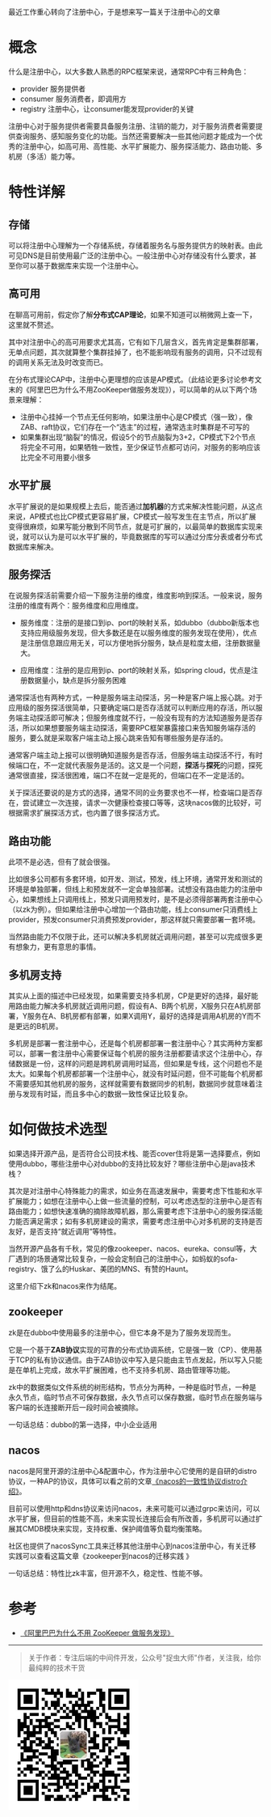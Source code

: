 最近工作重心转向了注册中心，于是想来写一篇关于注册中心的文章

# 概念

什么是注册中心，以大多数人熟悉的RPC框架来说，通常RPC中有三种角色：

- provider 服务提供者
- consumer 服务消费者，即调用方
- registry 注册中心，让consumer能发现provider的关键

注册中心对于服务提供者需要具备服务注册、注销的能力，对于服务消费者需要提供查询服务、感知服务变化的功能。当然还需要解决一些其他问题才能成为一个优秀的注册中心，如高可用、高性能、水平扩展能力、服务探活能力、路由功能、多机房（多活）能力等。

# 特性详解
## 存储
可以将注册中心理解为一个存储系统，存储着服务名与服务提供方的映射表。由此可见DNS是目前使用最广泛的注册中心。一般注册中心对存储没有什么要求，甚至你可以基于数据库来实现一个注册中心。

## 高可用
在聊高可用前，假定你了解**分布式CAP理论**，如果不知道可以稍微网上查一下，这里就不赘述。

其中对注册中心的高可用要求尤其高，它有如下几层含义，首先肯定是集群部署，无单点问题，其次就算整个集群挂掉了，也不能影响现有服务的调用，只不过现有的调用关系无法及时改变而已。

在分布式理论CAP中，注册中心更理想的应该是AP模式。（此结论更多讨论参考文末的《阿里巴巴为什么不用ZooKeeper做服务发现》），可以简单的从以下两个场景来理解：

- 注册中心挂掉一个节点无任何影响，如果注册中心是CP模式（强一致），像ZAB、raft协议，它们存在一个“选主”的过程，通常选主时集群是不可写的
- 如果集群出现“脑裂”的情况，假设5个的节点脑裂为3+2，CP模式下2个节点将完全不可用，如果牺牲一致性，至少保证节点都可访问，对服务的影响应该比完全不可用要小很多

## 水平扩展
水平扩展说的是如果规模上去后，能否通过**加机器**的方式来解决性能问题，从这点来说，AP模式也比CP模式更容易扩展，CP模式一般写发生在主节点，所以扩展变得很麻烦，如果写能分散到不同节点，就是可扩展的，以最简单的数据库实现来说，就可以认为是可以水平扩展的，毕竟数据库的写可以通过分库分表或者分布式数据库来解决。

## 服务探活
在说服务探活前需要介绍一下服务注册的维度，维度影响到探活。一般来说，服务注册的维度有两个：服务维度和应用维度。

- 服务维度：注册的是接口到ip、port的映射关系，如dubbo（dubbo新版本也支持应用级服务发现，但大多数还是在以服务维度的服务发现在使用），优点是注册信息跟应用无关，可以方便地拆分服务，缺点是粒度太细，注册数据量大。

- 应用维度：注册的是应用到ip、port的映射关系，如spring cloud，优点是注册数据量小，缺点是拆分服务困难

通常探活也有两种方式，一种是服务端主动探活，另一种是客户端上报心跳。对于应用级的服务探活很简单，只要确定端口是否存活就可以判断应用的存活，所以服务端主动探活即可解决；但服务维度就不行，一般没有现有的方法知道服务是否存活，所以如果想要服务端主动探活，需要RPC框架暴露接口来告知服务端存活的服务，要么就是采取客户端主动上报心跳来告知有哪些服务是存活的。

通常客户端主动上报可以很明确知道服务是否存活，但服务端主动探活不行，有时候端口在，不一定就代表服务是活的。这又是一个问题，**探活**与**探死**的问题，探死通常很直接，探活很困难，端口不在就一定是死的，但端口在不一定是活的。

关于探活还要说的是方式的选择，通常不同的业务要求也不一样，检查端口是否存在，尝试建立一次连接，请求一次健康检查接口等等，这块nacos做的比较好，可根据需求扩展探活方式，也内置了很多探活方式。

## 路由功能
此项不是必选，但有了就会很强。

比如很多公司都有多套环境，如开发、测试，预发，线上环境，通常开发和测试的环境是单独部署，但线上和预发就不一定会单独部署。试想没有路由能力的注册中心，如果想线上只调用线上，预发只调用预发时，是不是必须得部署两套注册中心（以zk为例）。但如果给注册中心增加一个路由功能，线上consumer只消费线上provider，预发consumer只消费预发provider，那这样就只需要部署一套环境。

当然路由能力不仅限于此，还可以解决多机房就近调用问题，甚至可以完成很多更有想象力，更有意思的事情。

## 多机房支持
其实从上面的描述中已经发现，如果需要支持多机房，CP是更好的选择，最好能用路由能力解决多机房就近调用问题，假设有A、B两个机房，X服务只在A机房部署，Y服务在A、B机房都有部署，如果X调用Y，最好的选择是调用A机房的Y而不是更远的B机房。

多机房是部署一套注册中心，还是每个机房都部署一套注册中心？其实两种方案都可以，部署一套注册中心需要保证每个机房的服务注册都要请求这个注册中心，存储数据是一份，这样的问题是跨机房调用时延高，但如果是专线，这个问题也不是太大。如果每个机房都部署一个注册中心，就没有时延问题，但不可能每个机房都不需要感知其他机房的服务，这样就需要有数据同步的机制，数据同步就意味着注册与发现有时延，而且多中心的数据一致性保证比较复杂。

# 如何做技术选型
如果选择开源产品，是否符合公司技术栈、能否cover住将是第一选择要点，例如使用dubbo，哪些注册中心对dubbo的支持比较友好？哪些注册中心是java技术栈？

其次是对注册中心特殊能力的需求，如业务在高速发展中，需要考虑下性能和水平扩展能力；如想在注册中心上做一些流量的控制，可以考虑选型的注册中心是否有路由能力；如想快速准确的摘除故障机器，那么需要考虑下注册中心的服务探活能力能否满足需求；如有多机房建设的需求，需要考虑注册中心对多机房的支持是否友好，是否支持“就近调用”等特性。

当然开源产品各有千秋，常见的像zookeeper、nacos、eureka、consul等，大厂遇到的场景通常比较复杂，一般会定制自己的注册中心，如蚂蚁的sofa-registry、饿了么的Huskar、美团的MNS、有赞的Haunt。

这里介绍下zk和nacos来作为结尾。

## zookeeper
zk是在dubbo中使用最多的注册中心，但它本身不是为了服务发现而生。

它是一个基于**ZAB协议**实现的可靠的分布式协调系统，它是强一致（CP）、使用基于TCP的私有协议通信。由于ZAB协议中写入是只能由主节点发起，所以写入只能是在单机上完成，故水平扩展困难，也不支持多机房、路由管理等功能。

zk中的数据类似文件系统的树形结构，节点分为两种，一种是临时节点，一种是永久节点，临时节点不可保存数据，永久节点可以保存数据，临时节点在服务端与客户端的长连接断开后一段时间会被摘除。

一句话总结：dubbo的第一选择，中小企业适用

## nacos
nacos是阿里开源的注册中心&配置中心，作为注册中心它使用的是自研的distro协议，一种AP的协议，具体可以看之前的文章[《nacos的一致性协议distro介绍》](../nacos的一致性协议distro介绍/nacos的一致性协议distro介绍.md)。

目前可以使用http和dns协议来访问nacos，未来可能可以通过grpc来访问，可以水平扩展，但目前的性能不高，未来实现长连接后会有所改善，多机房可以通过扩展其CMDB模块来实现，支持权重、保护阈值等负载均衡策略。

社区也提供了nacosSync工具来迁移其他注册中心到nacos注册中心，有关迁移实践可以查看这篇文章《zookeeper到nacos的迁移实践 》

一句话总结：特性比zk丰富，但开源不久，稳定性、性能不够。

# 参考

- [《阿里巴巴为什么不用 ZooKeeper 做服务发现》](https://mp.weixin.qq.com/s?__biz=MjM5MDE0Mjc4MA==&mid=2651007830&idx=1&sn=7382412cd4a2243b34f69c3cf4aa5a20&scene=21)

---

> 关于作者：专注后端的中间件开发，公众号"捉虫大师"作者，关注我，给你最纯粹的技术干货

![捉虫大师](../../qrcode_small.jpg)